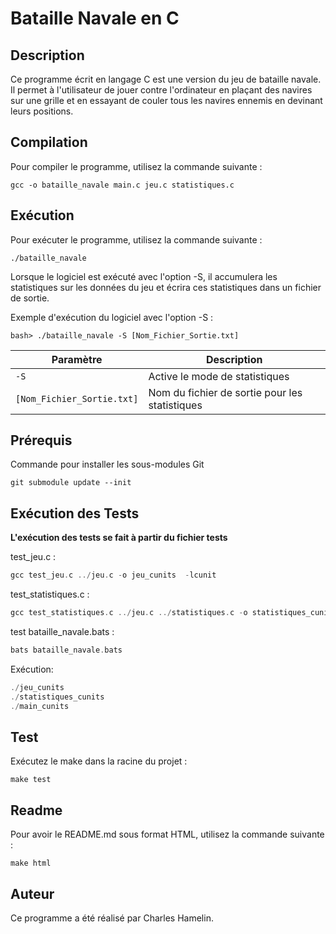 # Bataille Navale en C

## Description
Ce programme écrit en langage C est une version du jeu de bataille navale. Il permet à l'utilisateur de jouer contre l'ordinateur en plaçant des navires sur une grille et en essayant de couler tous les navires ennemis en devinant leurs positions.

## Compilation
Pour compiler le programme, utilisez la commande suivante :
```
gcc -o bataille_navale main.c jeu.c statistiques.c
```

## Exécution
Pour exécuter le programme, utilisez la commande suivante :
```
./bataille_navale
```

Lorsque le logiciel est exécuté avec l'option -S, il accumulera les statistiques sur les données du jeu et écrira ces statistiques dans un fichier de sortie.

Exemple d'exécution du logiciel avec l'option -S :
```
bash> ./bataille_navale -S [Nom_Fichier_Sortie.txt]
```

| Paramètre                 | Description  |
|---------------------------|--------------|
| `-S`                      | Active le mode de statistiques |
| `[Nom_Fichier_Sortie.txt]` | Nom du fichier de sortie pour les statistiques |

## Prérequis
Commande pour installer les sous-modules Git
```
git submodule update --init
```

## Exécution des Tests

**L'exécution des tests se fait à partir du fichier tests**

test_jeu.c :
```c
gcc test_jeu.c ../jeu.c -o jeu_cunits  -lcunit 
```
test_statistiques.c :
```c
gcc test_statistiques.c ../jeu.c ../statistiques.c -o statistiques_cunits  -lcunit 
```
test bataille_navale.bats :
```c
bats bataille_navale.bats
```
Exécution:
```c
./jeu_cunits
./statistiques_cunits
./main_cunits
```

 ## Test

Exécutez le make dans la racine du projet :
```
make test
```

## Readme

Pour avoir le README.md sous format HTML, utilisez la commande suivante :
```
make html
```

## Auteur
Ce programme a été réalisé par Charles Hamelin.

